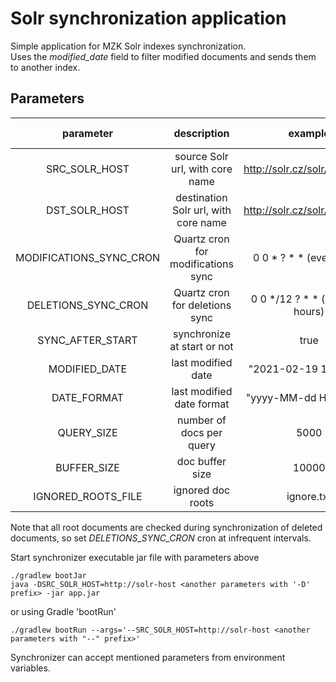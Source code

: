# Solr synchronization application

Simple application for MZK Solr indexes synchronization. \
Uses the *modified_date* field to filter modified documents and sends them to another index.

## Parameters

|          parameter       |    description                          |              example            | required |    default value   |
|:------------------------:|:---------------------------------------:|:-------------------------------:|:--------:|:------------------:|
|  SRC_SOLR_HOST           |   source Solr url, with core name       |  http://solr.cz/solr/kramerius  |   true   |      |
|  DST_SOLR_HOST           |   destination Solr url, with core name  |  http://solr.cz/solr/kramerius  |   true   |      |
|  MODIFICATIONS_SYNC_CRON |   Quartz cron for modifications sync    |  0 0 * ? * * (every hour)       |   true   |      |
|  DELETIONS_SYNC_CRON     |   Quartz cron for deletions sync        |  0 0 */12 ? * * (every 12 hours)|   true   |      |
|  SYNC_AFTER_START        |   synchronize at start or not           |  true                           |   false  | false|
|  MODIFIED_DATE           |   last modified date                    |  "2021-02-19 15:00:00"          |   true   |      |
|  DATE_FORMAT             |   last modified date format             |  "yyyy-MM-dd HH:mm:ss"          |   true   |      |
|  QUERY_SIZE              |   number of docs per query              |  5000                           |   false  | 1000 |
|  BUFFER_SIZE             |   doc buffer size                       |  10000                          |   false  | 5000 |
|  IGNORED_ROOTS_FILE      |   ignored doc roots                     |  ignore.txt                     |   false  | null |

Note that all root documents are checked during synchronization of deleted documents, so set *DELETIONS_SYNC_CRON*
cron at infrequent intervals.

Start synchronizer executable jar file with parameters above
```
./gradlew bootJar
java -DSRC_SOLR_HOST=http://solr-host <another parameters with '-D' prefix> -jar app.jar
```

or using Gradle 'bootRun'
```
./gradlew bootRun --args='--SRC_SOLR_HOST=http://solr-host <another parameters with "--" prefix>'
```

Synchronizer can accept mentioned parameters from environment variables.

